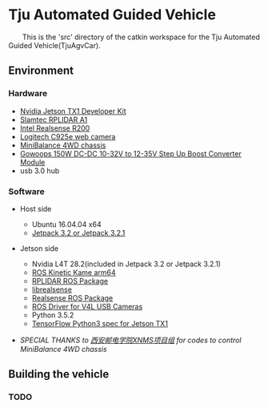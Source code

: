 # Tju Automated Guided Vehicle

&emsp;&emsp;This is the 'src' directory of the catkin workspace for the Tju Automated Guided Vehicle(TjuAgvCar).

## Environment

### Hardware
- [Nvidia Jetson TX1 Developer Kit](https://developer.nvidia.com/embedded/buy/jetson-tx1-devkit)
- [Slamtec RPLIDAR A1](http://www.slamtec.com/en/Lidar/A1)
- [Intel Realsense R200](https://software.intel.com/en-us/realsense/previous)
- [Logitech C925e web camera](https://www.logitech.com/en-us/product/c925e-webcam)
- [MiniBalance 4WD chassis](https://item.taobao.com/item.htm?spm=a1z10.5-c-s.w4002-15726392046.74.2a5133049HoKv4&id=549877260447)
- [Gowoops 150W DC-DC 10-32V to 12-35V Step Up Boost Converter Module](https://www.amazon.com/Gowoops-10-32V-Converter-Adjustable-Voltage/dp/B00J1X4XXM/ref=sr_1_5?ie=UTF8&qid=1534161677&sr=8-5&keywords=DC-DC+12-35)
- usb 3.0 hub

### Software
- Host side
	- Ubuntu 16.04.04 x64
	- [Jetpack 3.2 or Jetpack 3.2.1](https://developer.nvidia.com/embedded/jetpack-3_2_1)
- Jetson side
	- Nvidia L4T 28.2(included in Jetpack 3.2 or Jetpack 3.2.1)
	- [ROS Kinetic Kame arm64](http://wiki.ros.org/kinetic/Installation/Ubuntu)
	- [RPLIDAR ROS Package](https://github.com/robopeak/rplidar_ros)
	- [librealsense](https://github.com/jetsonhacks/installLibrealsenseTX1)
	- [Realsense ROS Package](https://github.com/tevenfeng/installRealSenseROSTX1)
	- [ROS Driver for V4L USB Cameras](https://github.com/ros-drivers/usb_cam)
	- Python 3.5.2
	- [TensorFlow Python3 spec for Jetson TX1](https://github.com/jetsonhacks/installTensorFlowJetsonTX)

- *SPECIAL THANKS to [西安邮电学院XNMS项目组](blog.csdn.net/tigerjb) for codes to control MiniBalance 4WD chassis*
## Building the vehicle

### TODO
